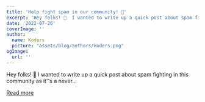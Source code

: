```yaml
---
title: 'Help fight spam in our community! 🙌'
excerpt: 'Hey folks! 👋  I wanted to write up a quick post about spam fighting in this community as it''s a never...'
date: '2022-07-26'
coverImage: ''
author:
  name: Koders
  picture: "assets/blog/authors/koders.png"
ogImage:
  url: ''
---
```


Hey folks! 👋  I wanted to write up a quick post about spam fighting in this community as it''s a never...

[Read more](https://dev.to/devteam/help-fight-spam-in-our-community-1ngb)
